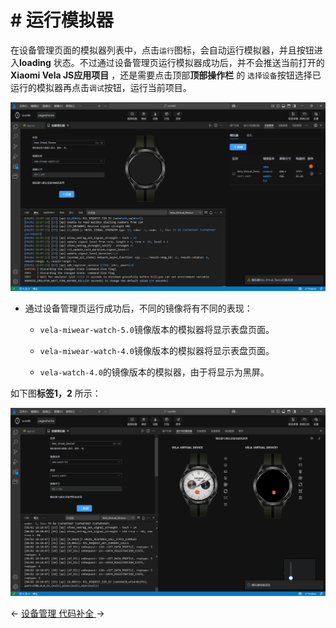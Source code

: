 <!-- 源地址: https://iot.mi.com/vela/quickapp/zh/tools/emulator/emulator-run.html -->

# # 运行模拟器

在设备管理页面的模拟器列表中，点击`运行`图标，会自动运行模拟器，并且按钮进入**loading** 状态。不过通过设备管理页运行模拟器成功后，并不会推送当前打开的**Xiaomi Vela JS应用项目** ，还是需要点击顶部****顶部操作栏**** 的 `选择设备`按钮选择已运行的模拟器再点击`调试`按钮，运行当前项目。

![alt text](../../images/ide-emulator-11.36ded297.png)

  * 通过设备管理页运行成功后，不同的镜像将有不同的表现：

    * `vela-miwear-watch-5.0`镜像版本的模拟器将显示表盘页面。

    * `vela-miwear-watch-4.0`镜像版本的模拟器将显示表盘页面。

    * `vela-watch-4.0`的镜像版本的模拟器，由于将显示为黑屏。

如下图**标签1，2** 所示：

![alt text](../../images/ide-emulator-12.48a0ac1a.png)

← [ 设备管理 ](</vela/quickapp/zh/tools/emulator/create-emulator.html>) [ 代码补全 ](</vela/quickapp/zh/tools/dev/start.html>) → 
